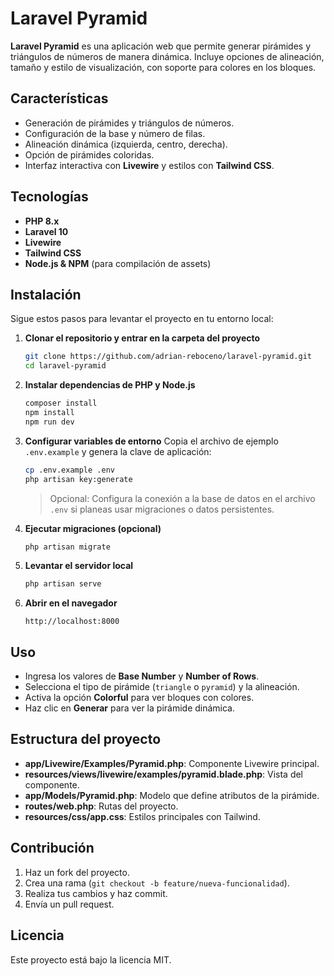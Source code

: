 # Laravel Pyramid

**Laravel Pyramid** es una aplicación web que permite generar pirámides y triángulos de números de manera dinámica. Incluye opciones de alineación, tamaño y estilo de visualización, con soporte para colores en los bloques.

## Características

* Generación de pirámides y triángulos de números.
* Configuración de la base y número de filas.
* Alineación dinámica (izquierda, centro, derecha).
* Opción de pirámides coloridas.
* Interfaz interactiva con **Livewire** y estilos con **Tailwind CSS**.

## Tecnologías

* **PHP 8.x**
* **Laravel 10**
* **Livewire**
* **Tailwind CSS**
* **Node.js & NPM** (para compilación de assets)

## Instalación

Sigue estos pasos para levantar el proyecto en tu entorno local:

1. **Clonar el repositorio y entrar en la carpeta del proyecto**

   ```bash
   git clone https://github.com/adrian-reboceno/laravel-pyramid.git
   cd laravel-pyramid
   ```

2. **Instalar dependencias de PHP y Node.js**

   ```bash
   composer install
   npm install
   npm run dev
   ```

3. **Configurar variables de entorno**
   Copia el archivo de ejemplo `.env.example` y genera la clave de aplicación:

   ```bash
   cp .env.example .env
   php artisan key:generate
   ```

   > Opcional: Configura la conexión a la base de datos en el archivo `.env` si planeas usar migraciones o datos persistentes.

4. **Ejecutar migraciones (opcional)**

   ```bash
   php artisan migrate
   ```

5. **Levantar el servidor local**

   ```bash
   php artisan serve
   ```

6. **Abrir en el navegador**

   ```
   http://localhost:8000
   ```

## Uso

* Ingresa los valores de **Base Number** y **Number of Rows**.
* Selecciona el tipo de pirámide (`triangle` o `pyramid`) y la alineación.
* Activa la opción **Colorful** para ver bloques con colores.
* Haz clic en **Generar** para ver la pirámide dinámica.

## Estructura del proyecto

* **app/Livewire/Examples/Pyramid.php**: Componente Livewire principal.
* **resources/views/livewire/examples/pyramid.blade.php**: Vista del componente.
* **app/Models/Pyramid.php**: Modelo que define atributos de la pirámide.
* **routes/web.php**: Rutas del proyecto.
* **resources/css/app.css**: Estilos principales con Tailwind.

## Contribución

1. Haz un fork del proyecto.
2. Crea una rama (`git checkout -b feature/nueva-funcionalidad`).
3. Realiza tus cambios y haz commit.
4. Envía un pull request.

## Licencia

Este proyecto está bajo la licencia MIT.
